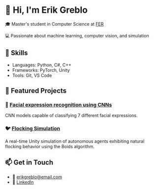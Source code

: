 # 👋 Hi, I'm Erik Greblo

🎓 Master's student in Computer Science at [FER](https://www.fer.unizg.hr/)

💻 Passionate about machine learning, computer vision, and simulation  

## 🧰 Skills
- Languages: Python, C#, C++
- Frameworks: PyTorch, Unity
- Tools: Git, VS Code

## 📌 Featured Projects

### 🧠 [Facial expression recognition using CNNs](https://github.com/egreblo/facial-expression-recognition)
CNN models capable of classifying 7 different facial expressions.

### 🐦 [Flocking Simulation](https://github.com/egreblo/flocking-simulation)
A real-time Unity simulation of autonomous agents exhibiting natural flocking behavior using the Boids algorithm.

## 📫 Get in Touch
- 📧 erikgreblo@email.com
- 🔗 [LinkedIn](https://www.linkedin.com/in/erik-greblo-497810279/)
